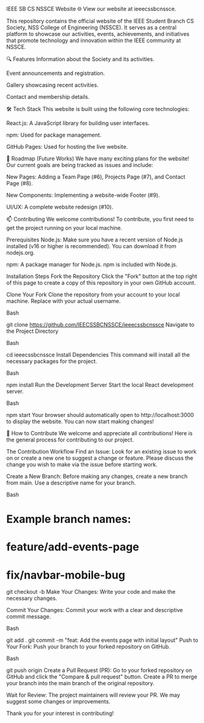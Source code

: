 IEEE SB CS NSSCE Website 🌐
View our website at ieeecssbcnssce.

This repository contains the official website of the IEEE Student Branch CS Society, NSS College of Engineering (NSSCE). It serves as a central platform to showcase our activities, events, achievements, and initiatives that promote technology and innovation within the IEEE community at NSSCE.

🔍 Features
Information about the Society and its activities.

Event announcements and registration.

Gallery showcasing recent activities.

Contact and membership details.

🛠️ Tech Stack
This website is built using the following core technologies:

React.js: A JavaScript library for building user interfaces.

npm: Used for package management.

GitHub Pages: Used for hosting the live website.

🚀 Roadmap (Future Works)
We have many exciting plans for the website! Our current goals are being tracked as issues and include:

New Pages: Adding a Team Page (#6), Projects Page (#7), and Contact Page (#8).

New Components: Implementing a website-wide Footer (#9).

UI/UX: A complete website redesign (#10).

📫 Contributing
We welcome contributions! To contribute, you first need to get the project running on your local machine.

Prerequisites
Node.js: Make sure you have a recent version of Node.js installed (v16 or higher is recommended). You can download it from nodejs.org.

npm: A package manager for Node.js. npm is included with Node.js.

Installation Steps
Fork the Repository Click the "Fork" button at the top right of this page to create a copy of this repository in your own GitHub account.

Clone Your Fork Clone the repository from your account to your local machine. Replace <Your-GitHub-Username> with your actual username.

Bash

git clone https://github.com/IEECSSBCNSSCE/ieeecssbcnssce
Navigate to the Project Directory

Bash

cd ieeecssbcnssce
Install Dependencies This command will install all the necessary packages for the project.

Bash

npm install
Run the Development Server Start the local React development server.

Bash

npm start
Your browser should automatically open to http://localhost:3000 to display the website. You can now start making changes!

🤝 How to Contribute
We welcome and appreciate all contributions! Here is the general process for contributing to our project.

The Contribution Workflow
Find an Issue: Look for an existing issue to work on or create a new one to suggest a change or feature. Please discuss the change you wish to make via the issue before starting work.

Create a New Branch: Before making any changes, create a new branch from main. Use a descriptive name for your branch.

Bash

# Example branch names:
# feature/add-events-page
# fix/navbar-mobile-bug

git checkout -b <your-branch-name>
Make Your Changes: Write your code and make the necessary changes.

Commit Your Changes: Commit your work with a clear and descriptive commit message.

Bash

git add .
git commit -m "feat: Add the events page with initial layout"
Push to Your Fork: Push your branch to your forked repository on GitHub.

Bash

git push origin <your-branch-name>
Create a Pull Request (PR): Go to your forked repository on GitHub and click the "Compare & pull request" button. Create a PR to merge your branch into the main branch of the original repository.

Wait for Review: The project maintainers will review your PR. We may suggest some changes or improvements.

Thank you for your interest in contributing!